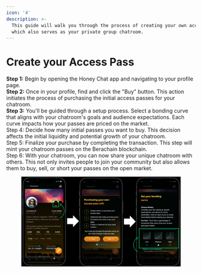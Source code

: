 ```yaml
---
icon: '4'
description: >-
  This guide will walk you through the process of creating your own access pass,
  which also serves as your private group chatroom.
---
```


# Create your Access Pass

**Step 1:** Begin by opening the Honey Chat app and navigating to your profile page. \
**Step 2:** Once in your profile, find and click the "Buy" button. This action initiates the process of purchasing the initial access passes for your chatroom.\
**Step 3:** You'll be guided through a setup process. Select a bonding curve that aligns with your chatroom's goals and audience expectations. Each curve impacts how your passes are priced on the market.\
Step 4: Decide how many initial passes you want to buy. This decision affects the initial liquidity and potential growth of your chatroom.\
Step 5: Finalize your purchase by completing the transaction. This step will mint your chatroom passes on the Berachain blockchain.\
Step 6: With your chatroom, you can now share your unique chatroom with others. This not only invites people to join your community but also allows them to buy, sell, or short your passes on the open market.

<figure><img src="../.gitbook/assets/Honey Chat Test (6).png" alt=""><figcaption></figcaption></figure>
